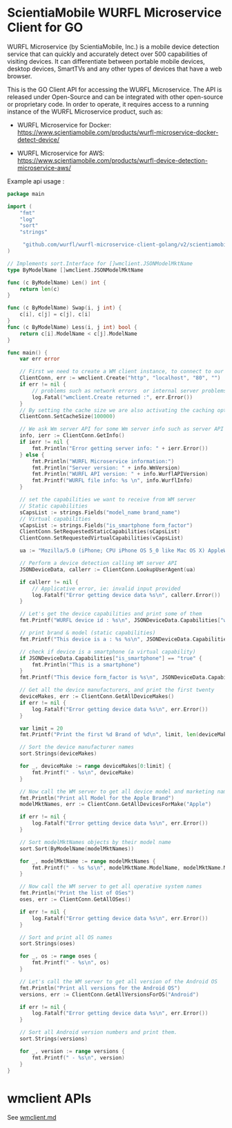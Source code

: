 # ScientiaMobile WURFL Microservice Client for GO

WURFL Microservice (by ScientiaMobile, Inc.) is a mobile device detection service that can quickly and accurately detect over 500 capabilities of visiting devices. It can differentiate between portable mobile devices, desktop devices, SmartTVs and any other types of devices that have a web browser.

This is the GO Client API for accessing the WURFL Microservice. The API is released under Open-Source and can be integrated with other open-source or proprietary code. In order to operate, it requires access to a running instance of the WURFL Microservice product, such as:

- WURFL Microservice for Docker: https://www.scientiamobile.com/products/wurfl-microservice-docker-detect-device/

- WURFL Microservice for AWS: https://www.scientiamobile.com/products/wurfl-device-detection-microservice-aws/ 



Example api usage :

```go
package main

import (
	"fmt"
	"log"
	"sort"
	"strings"

	 "github.com/wurfl/wurfl-microservice-client-golang/v2/scientiamobile/wmclient"
)

// Implements sort.Interface for []wmclient.JSONModelMktName
type ByModelName []wmclient.JSONModelMktName

func (c ByModelName) Len() int {
	return len(c)
}

func (c ByModelName) Swap(i, j int) {
	c[i], c[j] = c[j], c[i]
}
func (c ByModelName) Less(i, j int) bool {
	return c[i].ModelName < c[j].ModelName
}

func main() {
	var err error

	// First we need to create a WM client instance, to connect to our WM server API at the specified host and port.
	ClientConn, err := wmclient.Create("http", "localhost", "80", "")
	if err != nil {
		// problems such as network errors  or internal server problems
		log.Fatal("wmclient.Create returned :", err.Error())
	}
	// By setting the cache size we are also activating the caching option in WM client. In order to not use cache, you just to need to omit setCacheSize call
	ClientConn.SetCacheSize(100000)

	// We ask Wm server API for some Wm server info such as server API version and info about WURFL API and file used by WM server.
	info, ierr := ClientConn.GetInfo()
	if ierr != nil {
		fmt.Println("Error getting server info: " + ierr.Error())
	} else {
		fmt.Println("WURFL Microservice information:")
		fmt.Println("Server version: " + info.WmVersion)
		fmt.Println("WURFL API version: " + info.WurflAPIVersion)
		fmt.Printf("WURFL file info: %s \n", info.WurflInfo)
	}

	// set the capabilities we want to receive from WM server
	// Static capabilities
	sCapsList := strings.Fields("model_name brand_name")
	// Virtual capabilities
	vCapsList := strings.Fields("is_smartphone form_factor")
	ClientConn.SetRequestedStaticCapabilities(sCapsList)
	ClientConn.SetRequestedVirtualCapabilities(vCapsList)

	ua := "Mozilla/5.0 (iPhone; CPU iPhone OS 5_0 like Mac OS X) AppleWebKit/534.46 (KHTML, like Gecko) Version/5.1 Mobile/9A334 Safari/7534.48.3"

	// Perform a device detection calling WM server API
	JSONDeviceData, callerr := ClientConn.LookupUserAgent(ua)

	if callerr != nil {
		// Applicative error, ie: invalid input provided
		log.Fatalf("Error getting device data %s\n", callerr.Error())
	}

	// Let's get the device capabilities and print some of them
	fmt.Printf("WURFL device id : %s\n", JSONDeviceData.Capabilities["wurfl_id"])

	// print brand & model (static capabilities)
	fmt.Printf("This device is a : %s %s\n", JSONDeviceData.Capabilities["brand_name"], JSONDeviceData.Capabilities["model_name"])

	// check if device is a smartphone (a virtual capability)
	if JSONDeviceData.Capabilities["is_smartphone"] == "true" {
		fmt.Println("This is a smartphone")
	}
	fmt.Printf("This device form_factor is %s\n", JSONDeviceData.Capabilities["form_factor"])

	// Get all the device manufacturers, and print the first twenty
	deviceMakes, err := ClientConn.GetAllDeviceMakes()
	if err != nil {
		log.Fatalf("Error getting device data %s\n", err.Error())
	}

	var limit = 20
	fmt.Printf("Print the first %d Brand of %d\n", limit, len(deviceMakes))

	// Sort the device manufacturer names
	sort.Strings(deviceMakes)

	for _, deviceMake := range deviceMakes[0:limit] {
		fmt.Printf(" - %s\n", deviceMake)
	}

	// Now call the WM server to get all device model and marketing names produced by Apple
	fmt.Println("Print all Model for the Apple Brand")
	modelMktNames, err := ClientConn.GetAllDevicesForMake("Apple")

	if err != nil {
		log.Fatalf("Error getting device data %s\n", err.Error())
	}

	// Sort modelMktNames objects by their model name
	sort.Sort(ByModelName(modelMktNames))

	for _, modelMktName := range modelMktNames {
		fmt.Printf(" - %s %s\n", modelMktName.ModelName, modelMktName.MarketingName)
	}

	// Now call the WM server to get all operative system names
	fmt.Println("Print the list of OSes")
	oses, err := ClientConn.GetAllOSes()

	if err != nil {
		log.Fatalf("Error getting device data %s\n", err.Error())
	}

	// Sort and print all OS names
	sort.Strings(oses)

	for _, os := range oses {
		fmt.Printf(" - %s\n", os)
	}

	// Let's call the WM server to get all version of the Android OS
	fmt.Println("Print all versions for the Android OS")
	versions, err := ClientConn.GetAllVersionsForOS("Android")

	if err != nil {
		log.Fatalf("Error getting device data %s\n", err.Error())
	}

	// Sort all Android version numbers and print them.
	sort.Strings(versions)

	for _, version := range versions {
		fmt.Printf(" - %s\n", version)
	}
}
```


# wmclient APIs

See [wmclient.md](wmclient.md)
